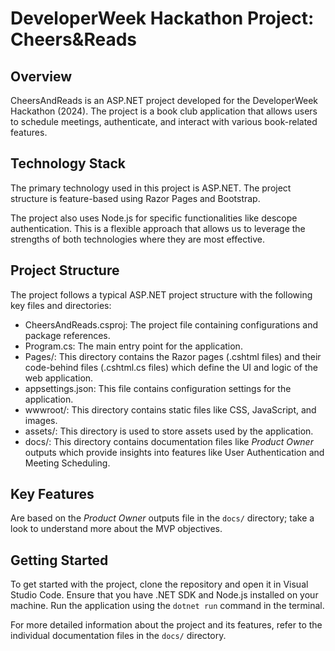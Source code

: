 # DeveloperWeek Hackathon Project: Cheers&Reads

## Overview
CheersAndReads is an ASP.NET project developed for the DeveloperWeek Hackathon (2024). The project is a book club application that allows users to schedule meetings, authenticate, and interact with various book-related features.

## Technology Stack
The primary technology used in this project is ASP.NET. The project structure is feature-based using Razor Pages and Bootstrap.

The project also uses Node.js for specific functionalities like descope authentication. This is a flexible approach that allows us to leverage the strengths of both technologies where they are most effective.

## Project Structure
The project follows a typical ASP.NET project structure with the following key files and directories:

- CheersAndReads.csproj: The project file containing configurations and package references.
- Program.cs: The main entry point for the application.
- Pages/: This directory contains the Razor pages (.cshtml files) and their code-behind files (.cshtml.cs files) which define the UI and logic of the web application.
- appsettings.json: This file contains configuration settings for the application.
- wwwroot/: This directory contains static files like CSS, JavaScript, and images.
- assets/: This directory is used to store assets used by the application.
- docs/: This directory contains documentation files like *Product Owner* outputs which provide insights into features like User Authentication and Meeting Scheduling.

## Key Features
Are based on the *Product Owner* outputs file in the `docs/` directory; take a look to understand more about the MVP objectives.

## Getting Started
To get started with the project, clone the repository and open it in Visual Studio Code. Ensure that you have .NET SDK and Node.js installed on your machine. Run the application using the `dotnet run` command in the terminal.

For more detailed information about the project and its features, refer to the individual documentation files in the `docs/` directory.
